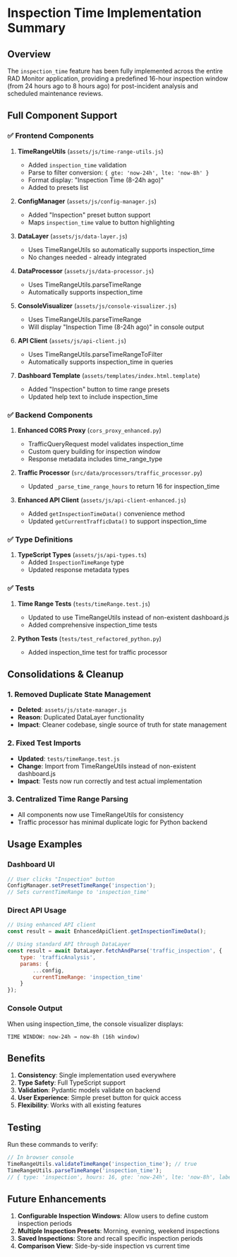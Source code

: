 # Inspection Time Implementation Summary

## Overview
The `inspection_time` feature has been fully implemented across the entire RAD Monitor application, providing a predefined 16-hour inspection window (from 24 hours ago to 8 hours ago) for post-incident analysis and scheduled maintenance reviews.

## Full Component Support

### ✅ Frontend Components
1. **TimeRangeUtils** (`assets/js/time-range-utils.js`)
   - Added `inspection_time` validation
   - Parse to filter conversion: `{ gte: 'now-24h', lte: 'now-8h' }`
   - Format display: "Inspection Time (8-24h ago)"
   - Added to presets list

2. **ConfigManager** (`assets/js/config-manager.js`)
   - Added "Inspection" preset button support
   - Maps `inspection_time` value to button highlighting

3. **DataLayer** (`assets/js/data-layer.js`)
   - Uses TimeRangeUtils so automatically supports inspection_time
   - No changes needed - already integrated

4. **DataProcessor** (`assets/js/data-processor.js`)
   - Uses TimeRangeUtils.parseTimeRange
   - Automatically supports inspection_time

5. **ConsoleVisualizer** (`assets/js/console-visualizer.js`)
   - Uses TimeRangeUtils.parseTimeRange
   - Will display "Inspection Time (8-24h ago)" in console output

6. **API Client** (`assets/js/api-client.js`)
   - Uses TimeRangeUtils.parseTimeRangeToFilter
   - Automatically supports inspection_time in queries

7. **Dashboard Template** (`assets/templates/index.html.template`)
   - Added "Inspection" button to time range presets
   - Updated help text to include inspection_time

### ✅ Backend Components
1. **Enhanced CORS Proxy** (`cors_proxy_enhanced.py`)
   - TrafficQueryRequest model validates inspection_time
   - Custom query building for inspection window
   - Response metadata includes time_range_type

2. **Traffic Processor** (`src/data/processors/traffic_processor.py`)
   - Updated `_parse_time_range_hours` to return 16 for inspection_time

3. **Enhanced API Client** (`assets/js/api-client-enhanced.js`)
   - Added `getInspectionTimeData()` convenience method
   - Updated `getCurrentTrafficData()` to support inspection_time

### ✅ Type Definitions
1. **TypeScript Types** (`assets/js/api-types.ts`)
   - Added `InspectionTimeRange` type
   - Updated response metadata types

### ✅ Tests
1. **Time Range Tests** (`tests/timeRange.test.js`)
   - Updated to use TimeRangeUtils instead of non-existent dashboard.js
   - Added comprehensive inspection_time tests

2. **Python Tests** (`tests/test_refactored_python.py`)
   - Added inspection_time test for traffic processor

## Consolidations & Cleanup

### 1. **Removed Duplicate State Management**
- **Deleted**: `assets/js/state-manager.js`
- **Reason**: Duplicated DataLayer functionality
- **Impact**: Cleaner codebase, single source of truth for state management

### 2. **Fixed Test Imports**
- **Updated**: `tests/timeRange.test.js`
- **Change**: Import from TimeRangeUtils instead of non-existent dashboard.js
- **Impact**: Tests now run correctly and test actual implementation

### 3. **Centralized Time Range Parsing**
- All components now use TimeRangeUtils for consistency
- Traffic processor has minimal duplicate logic for Python backend

## Usage Examples

### Dashboard UI
```javascript
// User clicks "Inspection" button
ConfigManager.setPresetTimeRange('inspection');
// Sets currentTimeRange to 'inspection_time'
```

### Direct API Usage
```javascript
// Using enhanced API client
const result = await EnhancedApiClient.getInspectionTimeData();

// Using standard API through DataLayer
const result = await DataLayer.fetchAndParse('traffic_inspection', {
    type: 'trafficAnalysis',
    params: {
        ...config,
        currentTimeRange: 'inspection_time'
    }
});
```

### Console Output
When using inspection_time, the console visualizer displays:
```
TIME WINDOW: now-24h → now-8h (16h window)
```

## Benefits

1. **Consistency**: Single implementation used everywhere
2. **Type Safety**: Full TypeScript support
3. **Validation**: Pydantic models validate on backend
4. **User Experience**: Simple preset button for quick access
5. **Flexibility**: Works with all existing features

## Testing

Run these commands to verify:
```javascript
// In browser console
TimeRangeUtils.validateTimeRange('inspection_time'); // true
TimeRangeUtils.parseTimeRange('inspection_time');
// { type: 'inspection', hours: 16, gte: 'now-24h', lte: 'now-8h', label: 'Inspection Time (8-24h ago)' }
```

## Future Enhancements

1. **Configurable Inspection Windows**: Allow users to define custom inspection periods
2. **Multiple Inspection Presets**: Morning, evening, weekend inspections
3. **Saved Inspections**: Store and recall specific inspection periods
4. **Comparison View**: Side-by-side inspection vs current time
